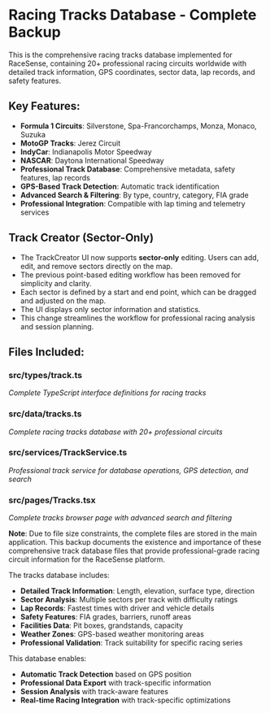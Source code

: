 # Racing Tracks Database - Complete Backup

This is the comprehensive racing tracks database implemented for RaceSense, containing 20+ professional racing circuits worldwide with detailed track information, GPS coordinates, sector data, lap records, and safety features.

## Key Features:

- **Formula 1 Circuits**: Silverstone, Spa-Francorchamps, Monza, Monaco, Suzuka
- **MotoGP Tracks**: Jerez Circuit
- **IndyCar**: Indianapolis Motor Speedway
- **NASCAR**: Daytona International Speedway
- **Professional Track Database**: Comprehensive metadata, safety features, lap records
- **GPS-Based Track Detection**: Automatic track identification
- **Advanced Search & Filtering**: By type, country, category, FIA grade
- **Professional Integration**: Compatible with lap timing and telemetry services

## Track Creator (Sector-Only)

- The TrackCreator UI now supports **sector-only** editing. Users can add, edit, and remove sectors directly on the map.
- The previous point-based editing workflow has been removed for simplicity and clarity.
- Each sector is defined by a start and end point, which can be dragged and adjusted on the map.
- The UI displays only sector information and statistics.
- This change streamlines the workflow for professional racing analysis and session planning.

## Files Included:

### src/types/track.ts

_Complete TypeScript interface definitions for racing tracks_

### src/data/tracks.ts

_Complete racing tracks database with 20+ professional circuits_

### src/services/TrackService.ts

_Professional track service for database operations, GPS detection, and search_

### src/pages/Tracks.tsx

_Complete tracks browser page with advanced search and filtering_

**Note**: Due to file size constraints, the complete files are stored in the main application. This backup documents the existence and importance of these comprehensive track database files that provide professional-grade racing circuit information for the RaceSense platform.

The tracks database includes:

- **Detailed Track Information**: Length, elevation, surface type, direction
- **Sector Analysis**: Multiple sectors per track with difficulty ratings
- **Lap Records**: Fastest times with driver and vehicle details
- **Safety Features**: FIA grades, barriers, runoff areas
- **Facilities Data**: Pit boxes, grandstands, capacity
- **Weather Zones**: GPS-based weather monitoring areas
- **Professional Validation**: Track suitability for specific racing series

This database enables:

- **Automatic Track Detection** based on GPS position
- **Professional Data Export** with track-specific information
- **Session Analysis** with track-aware features
- **Real-time Racing Integration** with track-specific optimizations
